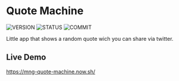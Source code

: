 # Quote Machine

![VERSION](https://img.shields.io/github/package-json/v/NICOLASMGARAY/quote-machine?style=for-the-badge)
![STATUS](https://img.shields.io/github/deployments/nicolasmgaray/quote-machine/production?label=STATUS&logo=zeit&style=for-the-badge)
![COMMIT](https://img.shields.io/github/last-commit/nicolasmgaray/quote-machine?logo=github&style=for-the-badge)

Little app that shows a random quote wich you can share via twitter.

## Live Demo

https://mng-quote-machine.now.sh/

